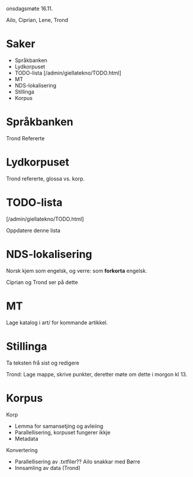 onsdagsmøte 16.11.

Ailo, Ciprian, Lene, Trond

# Saker

* Språkbanken
* Lydkorpuset
* TODO-lista [/admin/giellatekno/TODO.html]
* MT
* NDS-lokalisering
* Stillinga
* Korpus

# Språkbanken

Trond Refererte

# Lydkorpuset

Trond refererte, glossa vs. korp.

# TODO-lista

[/admin/giellatekno/TODO.html]

Oppdatere denne lista

# NDS-lokalisering

Norsk kjem som engelsk, og verre: som **forkorta** engelsk.

Ciprian og Trond ser på dette

# MT

Lage katalog i art/ for kommande artikkel.

# Stillinga

Ta teksten frå sist og redigere

Trond: Lage mappe, skrive punkter, deretter
møte om dette i morgon kl 13.

# Korpus

Korp
* Lemma for samansetjing og avleiing
* Parallellisering, korpuset fungerer ikkje
* Metadata

Konvertering
* Parallellisering av .txtfiler?? Ailo snakkar med Børre
* Innsamling av data (Trond)
